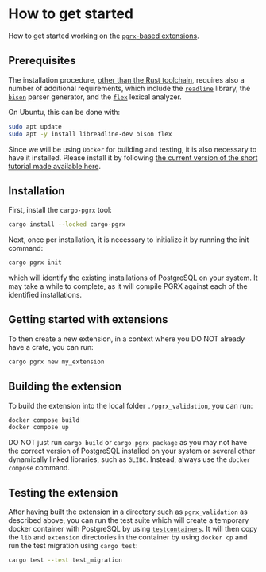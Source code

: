 # How to get started

How to get started working on the [`pgrx`-based extensions](https://github.com/pgcentralfoundation/pgrx).

## Prerequisites

The installation procedure, [other than the Rust toolchain](https://www.rust-lang.org/tools/install), requires also a number of additional requirements, which include the [`readline`](https://tiswww.cwru.edu/php/chet/readline/rltop.html) library, the [`bison`](https://www.gnu.org/software/bison/) parser generator, and the [`flex`](https://github.com/westes/flex) lexical analyzer.

On Ubuntu, this can be done with:

```bash
sudo apt update
sudo apt -y install libreadline-dev bison flex
```

Since we will be using `Docker` for building and testing, it is also necessary to have it installed. Please install it by following [the current version of the short tutorial made available here](https://github.com/LucaCappelletti94/linux-setup/blob/main/DOCKER.md).

## Installation

First, install the `cargo-pgrx` tool:

```bash
cargo install --locked cargo-pgrx
```

Next, once per installation, it is necessary to initialize it by running the init command:

```bash
cargo pgrx init
```

which will identify the existing installations of PostgreSQL on your system. It may take a
while to complete, as it will compile PGRX against each of the identified installations.

## Getting started with extensions

To then create a new extension, in a context where you DO NOT already have a crate, you can run:

```bash
cargo pgrx new my_extension
```

## Building the extension

To build the extension into the local folder `./pgrx_validation`, you can run:

```bash
docker compose build
docker compose up
```

DO NOT just run `cargo build` or `cargo pgrx package` as you may not have the correct version of PostgreSQL installed on your system or several other dynamically linked libraries, such as `GLIBC`. Instead, always use the `docker compose` command.

## Testing the extension

After having built the extension in a directory such as `pgrx_validation` as described above, you can run the test suite which will create a temporary docker container with PostgreSQL by using [`testcontainers`](https://testcontainers.com/). It will then copy the `lib` and `extension` directories in the container by using `docker cp` and run the test migration using `cargo test`:

```bash
cargo test --test test_migration
```
